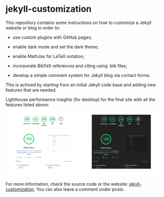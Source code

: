 # jekyll-customization

This repository contains some instructions on how to customize a Jekyll website or blog in order to:

- use custom plugins with GitHub pages;

- enable dark mode and set the dark theme;

- enable MathJax for LaTeX notation;

- incorporate BibTeX references and citing using .bib files;

- develop a simple comment system for Jekyll blog via contact forms.

This is achived by starting from an initial Jekyll code base and adding new features that are needed. 

Lighthouse performance insights (for desktop) for the final site with all the features listed above:
![Lighthouse PageSpeed Insights](./images/performance.png)

For more information, check the source code or the website: [jekyll-customization](https://mrkllvc.github.io/jekyll-customization/). You can also leave a comment under posts.
